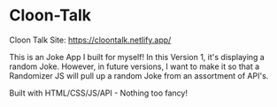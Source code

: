 # Cloon-Talk
Cloon Talk Site: https://cloontalk.netlify.app/

This is an Joke App I built for myself! 
In this Version 1, it's displaying a random Joke. 
However, in future versions, I want to make it so that a Randomizer JS will pull up a random Joke from an assortment of API's.

Built with HTML/CSS/JS/API - Nothing too fancy!
